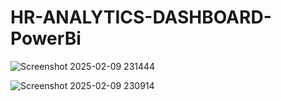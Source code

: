 # HR-ANALYTICS-DASHBOARD-PowerBi



![Screenshot 2025-02-09 231444](https://github.com/user-attachments/assets/d2b59e7a-e12b-4770-8224-581dbcd55215)




![Screenshot 2025-02-09 230914](https://github.com/user-attachments/assets/656b0b33-eea0-40ba-8946-0a18dbf04ba9)
